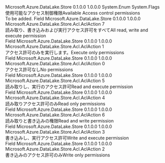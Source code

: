 <Type Name="AclAction" FullName="Microsoft.Azure.DataLake.Store.Acl.AclAction">
  <TypeSignature Language="C#" Value="public enum AclAction" />
  <TypeSignature Language="ILAsm" Value=".class public auto ansi sealed AclAction extends System.Enum" />
  <TypeSignature Language="DocId" Value="T:Microsoft.Azure.DataLake.Store.Acl.AclAction" />
  <TypeSignature Language="VB.NET" Value="Public Enum AclAction" />
  <TypeSignature Language="F#" Value="type AclAction = " />
  <AssemblyInfo>
    <AssemblyName>Microsoft.Azure.DataLake.Store</AssemblyName>
    <AssemblyVersion>0.1.0.0</AssemblyVersion>
    <AssemblyVersion>1.0.0.0</AssemblyVersion>
  </AssemblyInfo>
  <Base>
    <BaseTypeName>System.Enum</BaseTypeName>
  </Base>
  <Attributes>
    <Attribute>
      <AttributeName>System.Flags</AttributeName>
    </Attribute>
  </Attributes>
  <Docs>
    <summary>
            <span data-ttu-id="d2360-101">使用可能なアクセス制御権限</span><span class="sxs-lookup"><span data-stu-id="d2360-101">Available Access control permissions</span></span>
            </summary>
    <remarks>To be added.</remarks>
  </Docs>
  <Members>
    <Member MemberName="All">
      <MemberSignature Language="C#" Value="All" />
      <MemberSignature Language="ILAsm" Value=".field public static literal valuetype Microsoft.Azure.DataLake.Store.Acl.AclAction All = int32(7)" />
      <MemberSignature Language="DocId" Value="F:Microsoft.Azure.DataLake.Store.Acl.AclAction.All" />
      <MemberSignature Language="VB.NET" Value="All" />
      <MemberSignature Language="F#" Value="All = 7" Usage="Microsoft.Azure.DataLake.Store.Acl.AclAction.All" />
      <MemberType>Field</MemberType>
      <AssemblyInfo>
        <AssemblyName>Microsoft.Azure.DataLake.Store</AssemblyName>
        <AssemblyVersion>0.1.0.0</AssemblyVersion>
        <AssemblyVersion>1.0.0.0</AssemblyVersion>
      </AssemblyInfo>
      <ReturnValue>
        <ReturnType>Microsoft.Azure.DataLake.Store.Acl.AclAction</ReturnType>
      </ReturnValue>
      <MemberValue>7</MemberValue>
      <Docs>
        <summary>
            <span data-ttu-id="d2360-102">読み取り、書き込みおよび実行アクセス許可をすべて</span><span class="sxs-lookup"><span data-stu-id="d2360-102">All read, write and execute permission</span></span>
            </summary>
      </Docs>
    </Member>
    <Member MemberName="ExecuteOnly">
      <MemberSignature Language="C#" Value="ExecuteOnly" />
      <MemberSignature Language="ILAsm" Value=".field public static literal valuetype Microsoft.Azure.DataLake.Store.Acl.AclAction ExecuteOnly = int32(1)" />
      <MemberSignature Language="DocId" Value="F:Microsoft.Azure.DataLake.Store.Acl.AclAction.ExecuteOnly" />
      <MemberSignature Language="VB.NET" Value="ExecuteOnly" />
      <MemberSignature Language="F#" Value="ExecuteOnly = 1" Usage="Microsoft.Azure.DataLake.Store.Acl.AclAction.ExecuteOnly" />
      <MemberType>Field</MemberType>
      <AssemblyInfo>
        <AssemblyName>Microsoft.Azure.DataLake.Store</AssemblyName>
        <AssemblyVersion>0.1.0.0</AssemblyVersion>
        <AssemblyVersion>1.0.0.0</AssemblyVersion>
      </AssemblyInfo>
      <ReturnValue>
        <ReturnType>Microsoft.Azure.DataLake.Store.Acl.AclAction</ReturnType>
      </ReturnValue>
      <MemberValue>1</MemberValue>
      <Docs>
        <summary>
            <span data-ttu-id="d2360-103">アクセス許可のみを実行します。</span><span class="sxs-lookup"><span data-stu-id="d2360-103">Execute only permissions</span></span>
            </summary>
      </Docs>
    </Member>
    <Member MemberName="None">
      <MemberSignature Language="C#" Value="None" />
      <MemberSignature Language="ILAsm" Value=".field public static literal valuetype Microsoft.Azure.DataLake.Store.Acl.AclAction None = int32(0)" />
      <MemberSignature Language="DocId" Value="F:Microsoft.Azure.DataLake.Store.Acl.AclAction.None" />
      <MemberSignature Language="VB.NET" Value="None" />
      <MemberSignature Language="F#" Value="None = 0" Usage="Microsoft.Azure.DataLake.Store.Acl.AclAction.None" />
      <MemberType>Field</MemberType>
      <AssemblyInfo>
        <AssemblyName>Microsoft.Azure.DataLake.Store</AssemblyName>
        <AssemblyVersion>0.1.0.0</AssemblyVersion>
        <AssemblyVersion>1.0.0.0</AssemblyVersion>
      </AssemblyInfo>
      <ReturnValue>
        <ReturnType>Microsoft.Azure.DataLake.Store.Acl.AclAction</ReturnType>
      </ReturnValue>
      <MemberValue>0</MemberValue>
      <Docs>
        <summary>
            <span data-ttu-id="d2360-104">アクセス許可なし</span><span class="sxs-lookup"><span data-stu-id="d2360-104">No permissions</span></span>
            </summary>
      </Docs>
    </Member>
    <Member MemberName="ReadExecute">
      <MemberSignature Language="C#" Value="ReadExecute" />
      <MemberSignature Language="ILAsm" Value=".field public static literal valuetype Microsoft.Azure.DataLake.Store.Acl.AclAction ReadExecute = int32(5)" />
      <MemberSignature Language="DocId" Value="F:Microsoft.Azure.DataLake.Store.Acl.AclAction.ReadExecute" />
      <MemberSignature Language="VB.NET" Value="ReadExecute" />
      <MemberSignature Language="F#" Value="ReadExecute = 5" Usage="Microsoft.Azure.DataLake.Store.Acl.AclAction.ReadExecute" />
      <MemberType>Field</MemberType>
      <AssemblyInfo>
        <AssemblyName>Microsoft.Azure.DataLake.Store</AssemblyName>
        <AssemblyVersion>0.1.0.0</AssemblyVersion>
        <AssemblyVersion>1.0.0.0</AssemblyVersion>
      </AssemblyInfo>
      <ReturnValue>
        <ReturnType>Microsoft.Azure.DataLake.Store.Acl.AclAction</ReturnType>
      </ReturnValue>
      <MemberValue>5</MemberValue>
      <Docs>
        <summary>
            <span data-ttu-id="d2360-105">読み取りし、実行のアクセス許可</span><span class="sxs-lookup"><span data-stu-id="d2360-105">Read and execute permission</span></span>
            </summary>
      </Docs>
    </Member>
    <Member MemberName="ReadOnly">
      <MemberSignature Language="C#" Value="ReadOnly" />
      <MemberSignature Language="ILAsm" Value=".field public static literal valuetype Microsoft.Azure.DataLake.Store.Acl.AclAction ReadOnly = int32(4)" />
      <MemberSignature Language="DocId" Value="F:Microsoft.Azure.DataLake.Store.Acl.AclAction.ReadOnly" />
      <MemberSignature Language="VB.NET" Value="ReadOnly" />
      <MemberSignature Language="F#" Value="ReadOnly = 4" Usage="Microsoft.Azure.DataLake.Store.Acl.AclAction.ReadOnly" />
      <MemberType>Field</MemberType>
      <AssemblyInfo>
        <AssemblyName>Microsoft.Azure.DataLake.Store</AssemblyName>
        <AssemblyVersion>0.1.0.0</AssemblyVersion>
        <AssemblyVersion>1.0.0.0</AssemblyVersion>
      </AssemblyInfo>
      <ReturnValue>
        <ReturnType>Microsoft.Azure.DataLake.Store.Acl.AclAction</ReturnType>
      </ReturnValue>
      <MemberValue>4</MemberValue>
      <Docs>
        <summary>
            <span data-ttu-id="d2360-106">読み取りアクセス許可のみ</span><span class="sxs-lookup"><span data-stu-id="d2360-106">Read only permissions</span></span>
            </summary>
      </Docs>
    </Member>
    <Member MemberName="ReadWrite">
      <MemberSignature Language="C#" Value="ReadWrite" />
      <MemberSignature Language="ILAsm" Value=".field public static literal valuetype Microsoft.Azure.DataLake.Store.Acl.AclAction ReadWrite = int32(6)" />
      <MemberSignature Language="DocId" Value="F:Microsoft.Azure.DataLake.Store.Acl.AclAction.ReadWrite" />
      <MemberSignature Language="VB.NET" Value="ReadWrite" />
      <MemberSignature Language="F#" Value="ReadWrite = 6" Usage="Microsoft.Azure.DataLake.Store.Acl.AclAction.ReadWrite" />
      <MemberType>Field</MemberType>
      <AssemblyInfo>
        <AssemblyName>Microsoft.Azure.DataLake.Store</AssemblyName>
        <AssemblyVersion>0.1.0.0</AssemblyVersion>
        <AssemblyVersion>1.0.0.0</AssemblyVersion>
      </AssemblyInfo>
      <ReturnValue>
        <ReturnType>Microsoft.Azure.DataLake.Store.Acl.AclAction</ReturnType>
      </ReturnValue>
      <MemberValue>6</MemberValue>
      <Docs>
        <summary>
            <span data-ttu-id="d2360-107">読み取りと書き込みの権限</span><span class="sxs-lookup"><span data-stu-id="d2360-107">Read and write permission</span></span>
            </summary>
      </Docs>
    </Member>
    <Member MemberName="WriteExecute">
      <MemberSignature Language="C#" Value="WriteExecute" />
      <MemberSignature Language="ILAsm" Value=".field public static literal valuetype Microsoft.Azure.DataLake.Store.Acl.AclAction WriteExecute = int32(3)" />
      <MemberSignature Language="DocId" Value="F:Microsoft.Azure.DataLake.Store.Acl.AclAction.WriteExecute" />
      <MemberSignature Language="VB.NET" Value="WriteExecute" />
      <MemberSignature Language="F#" Value="WriteExecute = 3" Usage="Microsoft.Azure.DataLake.Store.Acl.AclAction.WriteExecute" />
      <MemberType>Field</MemberType>
      <AssemblyInfo>
        <AssemblyName>Microsoft.Azure.DataLake.Store</AssemblyName>
        <AssemblyVersion>0.1.0.0</AssemblyVersion>
        <AssemblyVersion>1.0.0.0</AssemblyVersion>
      </AssemblyInfo>
      <ReturnValue>
        <ReturnType>Microsoft.Azure.DataLake.Store.Acl.AclAction</ReturnType>
      </ReturnValue>
      <MemberValue>3</MemberValue>
      <Docs>
        <summary>
            <span data-ttu-id="d2360-108">書き込みし、実行アクセス許可</span><span class="sxs-lookup"><span data-stu-id="d2360-108">Write and execute permission</span></span>
            </summary>
      </Docs>
    </Member>
    <Member MemberName="WriteOnly">
      <MemberSignature Language="C#" Value="WriteOnly" />
      <MemberSignature Language="ILAsm" Value=".field public static literal valuetype Microsoft.Azure.DataLake.Store.Acl.AclAction WriteOnly = int32(2)" />
      <MemberSignature Language="DocId" Value="F:Microsoft.Azure.DataLake.Store.Acl.AclAction.WriteOnly" />
      <MemberSignature Language="VB.NET" Value="WriteOnly" />
      <MemberSignature Language="F#" Value="WriteOnly = 2" Usage="Microsoft.Azure.DataLake.Store.Acl.AclAction.WriteOnly" />
      <MemberType>Field</MemberType>
      <AssemblyInfo>
        <AssemblyName>Microsoft.Azure.DataLake.Store</AssemblyName>
        <AssemblyVersion>0.1.0.0</AssemblyVersion>
        <AssemblyVersion>1.0.0.0</AssemblyVersion>
      </AssemblyInfo>
      <ReturnValue>
        <ReturnType>Microsoft.Azure.DataLake.Store.Acl.AclAction</ReturnType>
      </ReturnValue>
      <MemberValue>2</MemberValue>
      <Docs>
        <summary>
            <span data-ttu-id="d2360-109">書き込みのアクセス許可のみ</span><span class="sxs-lookup"><span data-stu-id="d2360-109">Write only permissions</span></span>
            </summary>
      </Docs>
    </Member>
  </Members>
</Type>